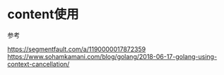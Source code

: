 # content使用






参考

https://segmentfault.com/a/1190000017872359
https://www.sohamkamani.com/blog/golang/2018-06-17-golang-using-context-cancellation/


